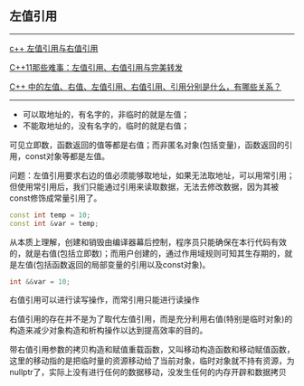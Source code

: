 ## 左值引用

---

[c++ 左值引用与右值引用](https://zhuanlan.zhihu.com/p/97128024)

[C++11那些难事：左值引用、右值引用与完美转发](https://www.jianshu.com/p/a58ab8caa6a7/)

[C++ 中的左值、右值、左值引用、右值引用、引用分别是什么，有哪些关系？](https://www.zhihu.com/question/28039779)

---



- 可以取地址的，有名字的，非临时的就是左值；
- 不能取地址的，没有名字的，临时的就是右值；



可见立即数，函数返回的值等都是右值；而非匿名对象(包括变量)，函数返回的引用，const对象等都是左值。

问题：左值引用要求右边的值必须能够取地址，如果无法取地址，可以用常引用；
但使用常引用后，我们只能通过引用来读取数据，无法去修改数据，因为其被const修饰成常量引用了。

```c++
const int temp = 10; 
const int &var = temp;
```

从本质上理解，创建和销毁由编译器幕后控制，程序员只能确保在本行代码有效的，就是右值(包括立即数)；而用户创建的，通过作用域规则可知其生存期的，就是左值(包括函数返回的局部变量的引用以及const对象)。

```c++
int &&var = 10;
```

右值引用可以进行读写操作，而常引用只能进行读操作	

右值引用的存在并不是为了取代左值引用，而是充分利用右值(特别是临时对象)的构造来减少对象构造和析构操作以达到提高效率的目的。



带右值引用参数的拷贝构造和赋值重载函数，又叫移动构造函数和移动赋值函数，这里的移动指的是把临时量的资源移动给了当前对象，临时对象就不持有资源，为nullptr了，实际上没有进行任何的数据移动，没发生任何的内存开辟和数据拷贝

